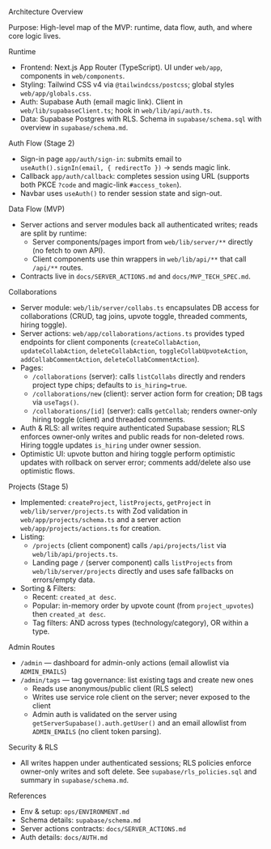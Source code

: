 Architecture Overview

Purpose: High-level map of the MVP: runtime, data flow, auth, and where core logic lives.

Runtime
- Frontend: Next.js App Router (TypeScript). UI under `web/app`, components in `web/components`.
- Styling: Tailwind CSS v4 via `@tailwindcss/postcss`; global styles `web/app/globals.css`.
- Auth: Supabase Auth (email magic link). Client in `web/lib/supabaseClient.ts`; hook in `web/lib/api/auth.ts`.
- Data: Supabase Postgres with RLS. Schema in `supabase/schema.sql` with overview in `supabase/schema.md`.

Auth Flow (Stage 2)
- Sign-in page `app/auth/sign-in`: submits email to `useAuth().signIn(email, { redirectTo })` → sends magic link.
- Callback `app/auth/callback`: completes session using URL (supports both PKCE `?code` and magic-link `#access_token`).
- Navbar uses `useAuth()` to render session state and sign-out.

Data Flow (MVP)
- Server actions and server modules back all authenticated writes; reads are split by runtime:
  - Server components/pages import from `web/lib/server/**` directly (no fetch to own API).
  - Client components use thin wrappers in `web/lib/api/**` that call `/api/**` routes.
- Contracts live in `docs/SERVER_ACTIONS.md` and `docs/MVP_TECH_SPEC.md`.

Collaborations
- Server module: `web/lib/server/collabs.ts` encapsulates DB access for collaborations (CRUD, tag joins, upvote toggle, threaded comments, hiring toggle).
- Server actions: `web/app/collaborations/actions.ts` provides typed endpoints for client components (`createCollabAction`, `updateCollabAction`, `deleteCollabAction`, `toggleCollabUpvoteAction`, `addCollabCommentAction`, `deleteCollabCommentAction`).
- Pages:
  - `/collaborations` (server): calls `listCollabs` directly and renders project type chips; defaults to `is_hiring=true`.
  - `/collaborations/new` (client): server action form for creation; DB tags via `useTags()`.
  - `/collaborations/[id]` (server): calls `getCollab`; renders owner-only hiring toggle (client) and threaded comments.
- Auth & RLS: all writes require authenticated Supabase session; RLS enforces owner-only writes and public reads for non-deleted rows. Hiring toggle updates `is_hiring` under owner session.
- Optimistic UI: upvote button and hiring toggle perform optimistic updates with rollback on server error; comments add/delete also use optimistic flows.

Projects (Stage 5)
- Implemented: `createProject`, `listProjects`, `getProject` in `web/lib/server/projects.ts` with Zod validation in `web/app/projects/schema.ts` and a server action `web/app/projects/actions.ts` for creation.
- Listing:
  - `/projects` (client component) calls `/api/projects/list` via `web/lib/api/projects.ts`.
  - Landing page `/` (server component) calls `listProjects` from `web/lib/server/projects` directly and uses safe fallbacks on errors/empty data.
- Sorting & Filters:
  - Recent: `created_at desc`.
  - Popular: in-memory order by upvote count (from `project_upvotes`) then `created_at desc`.
  - Tag filters: AND across types (technology/category), OR within a type.

Admin Routes
- `/admin` — dashboard for admin-only actions (email allowlist via `ADMIN_EMAILS`)
- `/admin/tags` — tag governance: list existing tags and create new ones
  - Reads use anonymous/public client (RLS select)
  - Writes use service role client on the server; never exposed to the client
  - Admin auth is validated on the server using `getServerSupabase().auth.getUser()` and an email allowlist from `ADMIN_EMAILS` (no client token parsing).

Security & RLS
- All writes happen under authenticated sessions; RLS policies enforce owner-only writes and soft delete. See `supabase/rls_policies.sql` and summary in `supabase/schema.md`.

References
- Env & setup: `ops/ENVIRONMENT.md`
- Schema details: `supabase/schema.md`
- Server actions contracts: `docs/SERVER_ACTIONS.md`
- Auth details: `docs/AUTH.md`

